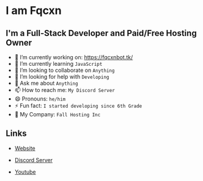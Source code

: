 # I am Fqcxn

## I'm a Full-Stack Developer and Paid/Free Hosting Owner

- 🔭 I’m currently working on: https://fqcxnbot.tk/
- 🌱 I’m currently learning `JavaScript`
- 👯 I’m looking to collaborate on `Anything`
- 🤔 I’m looking for help with `Developing`
- 💬 Ask me about `Anything`
- 📫 How to reach me: `My Discord Server`
- 😄 Pronouns: `he/him`
- ⚡ Fun fact: `I started developing since 6th Grade`
- 🏡 My Company: `Fall Hosting Inc`

## Links

- [Website](https://fqcxn.tk/)

- [Discord Server](https://discord.gg/3Awjwwe59v)

- [Youtube](https://youtube.com/@Fqcxn/)
